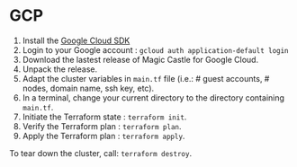 # GCP

1. Install the [Google Cloud SDK](https://cloud.google.com/sdk/docs/downloads-interactive)
2. Login to your Google account : `gcloud auth application-default login`
3. Download the lastest release of Magic Castle for Google Cloud.
4. Unpack the release.
5. Adapt the cluster variables in `main.tf` file (i.e.: # guest accounts, # nodes, domain name, ssh key, etc).
5. In a terminal, change your current directory to the directory containing `main.tf`.
6. Initiate the Terraform state : `terraform init`.
7. Verify the Terraform plan : `terraform plan`.
8. Apply the Terraform plan : `terraform apply`.

To tear down the cluster, call: `terraform destroy`.